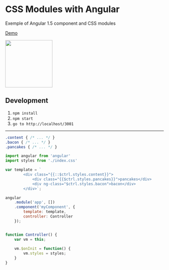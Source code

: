 # CSS Modules with Angular
Exemple of Angular 1.5 component and CSS modules

[Demo](http://nlarche.github.io/css-modules-angular-1/)

<img src="https://raw.githubusercontent.com/css-modules/logos/master/css-modules-logo.png" width="150" height="150" />

## Development

1. `npm install`
2. `npm start`
3. `go to http://localhost/3001`

---

```css
.content { /* ... */ }
.bacon { /* ... */ }
.pancakes { /* ... */ }
```

```js
import angular from 'angular'
import styles from './index.css'

var template = `
        <div class="{{::$ctrl.styles.content}}">                   
            <div class="{{$ctrl.styles.pancakes}}">pancakes</div>
            <div ng-class="$ctrl.styles.bacon">bacon</div>
        </div>`;

angular
    .module('app', [])
    .component('myComponent', {
        template: template,
        controller: Controller
    });


function Controller() {
    var vm = this;
    
    vm.$onInit = function() {
        vm.styles = styles;
    }
}
```

